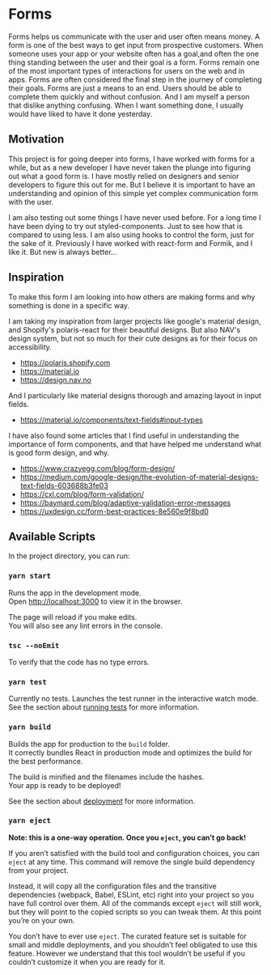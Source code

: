 # Forms

Forms helps us communicate with the user and user often means money. A form is one of the best ways to get input from prospective customers. When someone uses your app or your website often has a goal,and often the one thing standing between the user and their goal is a form. Forms remain one of the most important types of interactions for users on the web and in apps. Forms are often considered the final step in the journey of completing their goals. Forms are just a means to an end. Users should be able to complete them quickly and without confusion. And I am myself a person that dislike anything confusing. When I want something done, I usually would have liked to have it done yesterday.

## Motivation

This project is for going deeper into forms, I have worked with forms for a while, but as a new developer I have never taken the plunge into figuring out what a good form is. I have mostly relied on designers and senior developers to figure this out for me. But I believe it is important to have an understanding and opinion of this simple yet complex communication form with the user.

I am also testing out some things I have never used before. For a long time I have been dying to try out styled-components. Just to see how that is compared to using less. I am also using hooks to control the form, just for the sake of it. Previously I have worked with react-form and Formik, and I like it. But new is always better...

## Inspiration

To make this form I am looking into how others are making forms and why something is done in a specific way.

I am taking my inspiration from larger projects like google's material design, and Shopify's polaris-react for their beautiful designs. But also NAV's design system, but not so much for their cute designs as for their focus on accessibility.

-   https://polaris.shopify.com
-   https://material.io
-   https://design.nav.no

And I particularly like material designs thorough and amazing layout in input fields.

-   https://material.io/components/text-fields#input-types

I have also found some articles that I find useful in understanding the importance of form components, and that have helped me understand what is good form design, and why.

-   https://www.crazyegg.com/blog/form-design/
-   https://medium.com/google-design/the-evolution-of-material-designs-text-fields-603688b3fe03
-   https://cxl.com/blog/form-validation/
-   https://baymard.com/blog/adaptive-validation-error-messages
-   https://uxdesign.cc/form-best-practices-8e560e9f8bd0

## Available Scripts

In the project directory, you can run:

### `yarn start`

Runs the app in the development mode.<br />
Open [http://localhost:3000](http://localhost:3000) to view it in the browser.

The page will reload if you make edits.<br />
You will also see any lint errors in the console.

### `tsc --noEmit`

To verify that the code has no type errors.

### `yarn test`

Currently no tests.
Launches the test runner in the interactive watch mode.<br />
See the section about [running tests](https://facebook.github.io/create-react-app/docs/running-tests) for more information.

### `yarn build`

Builds the app for production to the `build` folder.<br />
It correctly bundles React in production mode and optimizes the build for the best performance.

The build is minified and the filenames include the hashes.<br />
Your app is ready to be deployed!

See the section about [deployment](https://facebook.github.io/create-react-app/docs/deployment) for more information.

### `yarn eject`

**Note: this is a one-way operation. Once you `eject`, you can’t go back!**

If you aren’t satisfied with the build tool and configuration choices, you can `eject` at any time. This command will remove the single build dependency from your project.

Instead, it will copy all the configuration files and the transitive dependencies (webpack, Babel, ESLint, etc) right into your project so you have full control over them. All of the commands except `eject` will still work, but they will point to the copied scripts so you can tweak them. At this point you’re on your own.

You don’t have to ever use `eject`. The curated feature set is suitable for small and middle deployments, and you shouldn’t feel obligated to use this feature. However we understand that this tool wouldn’t be useful if you couldn’t customize it when you are ready for it.
